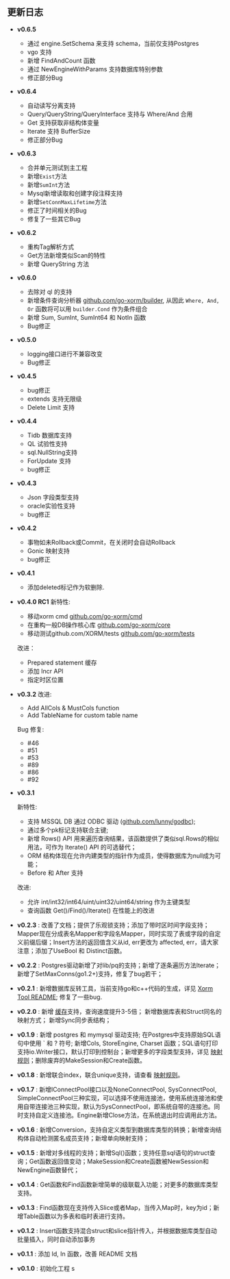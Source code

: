 ## 更新日志

* **v0.6.5**
    * 通过 engine.SetSchema 来支持 schema，当前仅支持Postgres
    * vgo 支持
    * 新增 FindAndCount 函数
    * 通过 NewEngineWithParams 支持数据库特别参数
    * 修正部分Bug

* **v0.6.4**
    * 自动读写分离支持
    * Query/QueryString/QueryInterface 支持与 Where/And 合用
    * Get 支持获取非结构体变量
    * Iterate 支持 BufferSize  
    * 修正部分Bug

* **v0.6.3**
    * 合并单元测试到主工程
    * 新增`Exist`方法
    * 新增`SumInt`方法
    * Mysql新增读取和创建字段注释支持
    * 新增`SetConnMaxLifetime`方法
    * 修正了时间相关的Bug
    * 修复了一些其它Bug

* **v0.6.2**
    * 重构Tag解析方式
    * Get方法新增类似Scan的特性
    * 新增 QueryString 方法

* **v0.6.0**
    * 去除对 ql 的支持
    * 新增条件查询分析器 [github.com/go-xorm/builder](https://github.com/go-xorm/builder), 从因此 `Where, And, Or` 函数将可以用 `builder.Cond` 作为条件组合
    * 新增 Sum, SumInt, SumInt64 和 NotIn 函数
    * Bug修正

* **v0.5.0**
    * logging接口进行不兼容改变
    * Bug修正

* **v0.4.5**
    * bug修正
    * extends 支持无限级
    * Delete Limit 支持

* **v0.4.4**
    * Tidb 数据库支持
    * QL 试验性支持
    * sql.NullString支持
    * ForUpdate 支持
    * bug修正

* **v0.4.3**
    * Json 字段类型支持
    * oracle实验性支持
    * bug修正

* **v0.4.2**
    * 事物如未Rollback或Commit，在关闭时会自动Rollback
    * Gonic 映射支持
    * bug修正

* **v0.4.1**
    * 添加deleted标记作为软删除.

* **v0.4.0 RC1**
    新特性:
    * 移动xorm cmd [github.com/go-xorm/cmd](github.com/go-xorm/cmd)
    * 在重构一般DB操作核心库 [github.com/go-xorm/core](https://github.com/go-xorm/core)
    * 移动测试github.com/XORM/tests [github.com/go-xorm/tests](github.com/go-xorm/tests)

    改进：
    * Prepared statement 缓存
    * 添加 Incr API
    * 指定时区位置

* **v0.3.2**
    改进:
    * Add AllCols & MustCols function
    * Add TableName for custom table name

    Bug 修复:
    * #46
    * #51
    * #53
    * #89
    * #86
    * #92

* **v0.3.1**

    新特性:
    * 支持 MSSQL DB 通过 ODBC 驱动 ([github.com/lunny/godbc](https://github.com/lunny/godbc));
    * 通过多个pk标记支持联合主键;
    * 新增 Rows() API 用来遍历查询结果，该函数提供了类似sql.Rows的相似用法，可作为 Iterate() API 的可选替代；
    * ORM 结构体现在允许内建类型的指针作为成员，使得数据库为null成为可能；
    * Before 和 After 支持

    改进:
    * 允许 int/int32/int64/uint/uint32/uint64/string 作为主键类型
    * 查询函数 Get()/Find()/Iterate() 在性能上的改进

* **v0.2.3** : 改善了文档；提供了乐观锁支持；添加了带时区时间字段支持；Mapper现在分成表名Mapper和字段名Mapper，同时实现了表或字段的自定义前缀后缀；Insert方法的返回值含义从id, err更改为 affected, err，请大家注意；添加了UseBool 和 Distinct函数。
* **v0.2.2** : Postgres驱动新增了对lib/pq的支持；新增了逐条遍历方法Iterate；新增了SetMaxConns(go1.2+)支持，修复了bug若干；
* **v0.2.1** : 新增数据库反转工具，当前支持go和c++代码的生成，详见 [Xorm Tool README](https://github.com/go-xorm/xorm/blob/master/xorm/README.md); 修复了一些bug.
* **v0.2.0** : 新增 [缓存](https://github.com/go-xorm/xorm/blob/master/docs/QuickStart.md#120)支持，查询速度提升3-5倍； 新增数据库表和Struct同名的映射方式； 新增Sync同步表结构；
* **v0.1.9** : 新增 postgres 和 mymysql 驱动支持; 在Postgres中支持原始SQL语句中使用 ` 和 ? 符号; 新增Cols, StoreEngine, Charset 函数；SQL语句打印支持io.Writer接口，默认打印到控制台；新增更多的字段类型支持，详见 [映射规则](https://github.com/go-xorm/xorm/blob/master/docs/QuickStartCn.md#21)；删除废弃的MakeSession和Create函数。
* **v0.1.8** : 新增联合index，联合unique支持，请查看 [映射规则](https://github.com/go-xorm/xorm/blob/master/docs/QuickStartCn.md#21)。
* **v0.1.7** : 新增IConnectPool接口以及NoneConnectPool, SysConnectPool, SimpleConnectPool三种实现，可以选择不使用连接池，使用系统连接池和使用自带连接池三种实现，默认为SysConnectPool，即系统自带的连接池。同时支持自定义连接池。Engine新增Close方法，在系统退出时应调用此方法。
* **v0.1.6** : 新增Conversion，支持自定义类型到数据库类型的转换；新增查询结构体自动检测匿名成员支持；新增单向映射支持；
* **v0.1.5** : 新增对多线程的支持；新增Sql()函数；支持任意sql语句的struct查询；Get函数返回值变动；MakeSession和Create函数被NewSession和NewEngine函数替代；
* **v0.1.4** : Get函数和Find函数新增简单的级联载入功能；对更多的数据库类型支持。
* **v0.1.3** : Find函数现在支持传入Slice或者Map，当传入Map时，key为id；新增Table函数以为多表和临时表进行支持。
* **v0.1.2** : Insert函数支持混合struct和slice指针传入，并根据数据库类型自动批量插入，同时自动添加事务
* **v0.1.1** : 添加 Id, In 函数，改善 README 文档
* **v0.1.0** : 初始化工程
s
